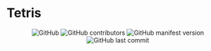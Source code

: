 # Tetris

<p align="center">
  <img alt="GitHub" src="https://img.shields.io/github/license/Jouca/Tetris?style=for-the-badge">
  <img alt="GitHub contributors" src="https://img.shields.io/github/contributors/Jouca/Tetris?style=for-the-badge">
  <img alt="GitHub manifest version" src="https://img.shields.io/github/manifest-json/v/Jouca/Tetris?style=for-the-badge">
  <img alt="GitHub last commit" src="https://img.shields.io/github/last-commit/Jouca/Tetris?style=for-the-badge">
</p>
